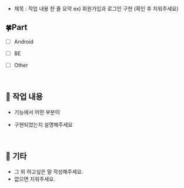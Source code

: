 - 제목 : 작업 내용 한 줄 요약
  ex) 회원가입과 로그인 구현
  (확인 후 지워주세요)

## 🍀Part

- [ ] Android
- [ ] BE
- [ ] Other

  <br/>

## 🔎 작업 내용

- 기능에서 어떤 부분이
- 구현되었는지 설명해주세요

  <br/>
  
## 🎸 기타
  
- 그 외 하고싶은 말 작성해주세요.
- 없으면 지워주세요.
